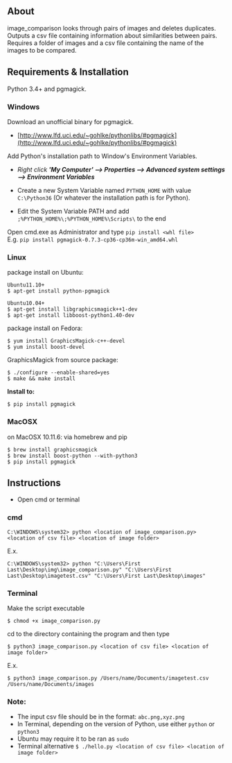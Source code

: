 ## About
image_comparison looks through pairs of images and deletes duplicates.  
Outputs a csv file containing information about similarities between pairs.  
Requires a folder of images and a csv file containing the name of the images to be compared.
## Requirements & Installation
Python 3.4+ and pgmagick.
### Windows
Download an unofficial binary for pgmagick.
- [http://www.lfd.uci.edu/~gohlke/pythonlibs/#pgmagick](http://www.lfd.uci.edu/~gohlke/pythonlibs/#pgmagick)

Add Python's installation path to Window's Environment Variables.

- _Right click ***'My Computer' --> Properties --> Advanced system settings --> Environment Variables***_

- Create a new System Variable named `PYTHON_HOME` with value `C:\Python36` (Or whatever the installation path is for Python).

- Edit the System Variable PATH and add `;%PYTHON_HOME%\;%PYTHON_HOME%\Scripts\` to the end

Open cmd.exe as Administrator and type `pip install <whl file>`  
E.g. `pip install pgmagick-0.7.3-cp36-cp36m-win_amd64.whl`
### Linux
package install on Ubuntu:
```
Ubuntu11.10+
$ apt-get install python-pgmagick

Ubuntu10.04+
$ apt-get install libgraphicsmagick++1-dev
$ apt-get install libboost-python1.40-dev
```
package install on Fedora:
```
$ yum install GraphicsMagick-c++-devel
$ yum install boost-devel
```
GraphicsMagick from source package:
```
$ ./configure --enable-shared=yes
$ make && make install
```
**Install to:**
```
$ pip install pgmagick
```
### MacOSX
on MacOSX 10.11.6:
via homebrew and pip
```
$ brew install graphicsmagick
$ brew install boost-python --with-python3
$ pip install pgmagick
```
## Instructions

- Open cmd or terminal
### cmd
```
C:\WINDOWS\system32> python <location of image_comparison.py> <location of csv file> <location of image folder>
```
E.x.
```
C:\WINDOWS\system32> python "C:\Users\First Last\Desktop\img\image_comparison.py" "C:\Users\First Last\Desktop\imagetest.csv" "C:\Users\First Last\Desktop\images"
```
### Terminal
Make the script executable
```
$ chmod +x image_comparison.py
```
cd to the directory containing the program and then type
```
$ python3 image_comparison.py <location of csv file> <location of image folder>
```
E.x.
```
$ python3 image_comparison.py /Users/name/Documents/imagetest.csv /Users/name/Documents/images
```
### Note:
- The input csv file should be in the format: `abc.png,xyz.png`
- In Terminal, depending on the version of Python, use either `python` or `python3`
- Ubuntu may require it to be ran as `sudo`
- Terminal alternative `$ ./hello.py <location of csv file> <location of image folder>`
